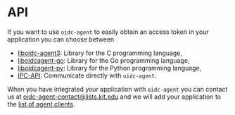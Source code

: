 # API
If you want to use `oidc-agent` to easily obtain an access token in your
application you can choose between 
- [liboidc-agent3](api-c.md): Library for the C programming language,
- [liboidcagent-go](api-go.md): Library for the Go programming language,
- [liboidcagent-py](api-py.md): Library for the Python programming language,
- [IPC-API](api-ipc.md): Communicate directly with `oidc-agent`.

When you have integrated your application with `oidc-agent` you can contact us
at [oidc-agent-contact@lists.kit.edu](mailto:oidc-agent-contact@lists.kit.edu) and we will add your application to the [list
of agent clients](oidc-token.md#other-agent-clients).
